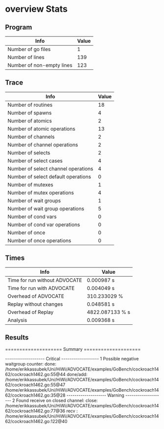 # overview Stats

## Program
| Info | Value |
| - | - |
| Number of go files | 1 |
| Number of lines | 139 |
| Number of non-empty lines | 123 |


## Trace
| Info | Value |
| - | - |
| Number of routines | 18 |
| Number of spawns | 4 |
| Number of atomics | 2 |
| Number of atomic operations | 13 |
| Number of channels | 2 |
| Number of channel operations | 2 |
| Number of selects | 2 |
| Number of select cases | 4 |
| Number of select channel operations | 4 |
| Number of select default operations | 0 |
| Number of mutexes | 1 |
| Number of mutex operations | 4 |
| Number of wait groups | 1 |
| Number of wait group operations | 5 |
| Number of cond vars | 0 |
| Number of cond var operations | 0 |
| Number of once | 0| 
| Number of once operations | 0 |


## Times
| Info | Value |
| - | - |
| Time for run without ADVOCATE | 0.000987 s |
| Time for run with ADVOCATE | 0.004049 s |
| Overhead of ADVOCATE | 310.233029 % |
| Replay without changes | 0.048581 s |
| Overhead of Replay | 4822.087133 % s |
| Analysis | 0.009368 s |


## Results
==================== Summary ====================

-------------------- Critical -------------------
1 Possible negative waitgroup counter:
	done: /home/erikkassubek/Uni/HiWi/ADVOCATE/examples/GoBench/cockroach1462/cockroach1462.go:55@44
	done/add: 
		/home/erikkassubek/Uni/HiWi/ADVOCATE/examples/GoBench/cockroach1462/cockroach1462.go:55@47
		/home/erikkassubek/Uni/HiWi/ADVOCATE/examples/GoBench/cockroach1462/cockroach1462.go:35@28
-------------------- Warning --------------------
2 Found receive on closed channel:
	close: /home/erikkassubek/Uni/HiWi/ADVOCATE/examples/GoBench/cockroach1462/cockroach1462.go:77@36
	recv : /home/erikkassubek/Uni/HiWi/ADVOCATE/examples/GoBench/cockroach1462/cockroach1462.go:122@40
